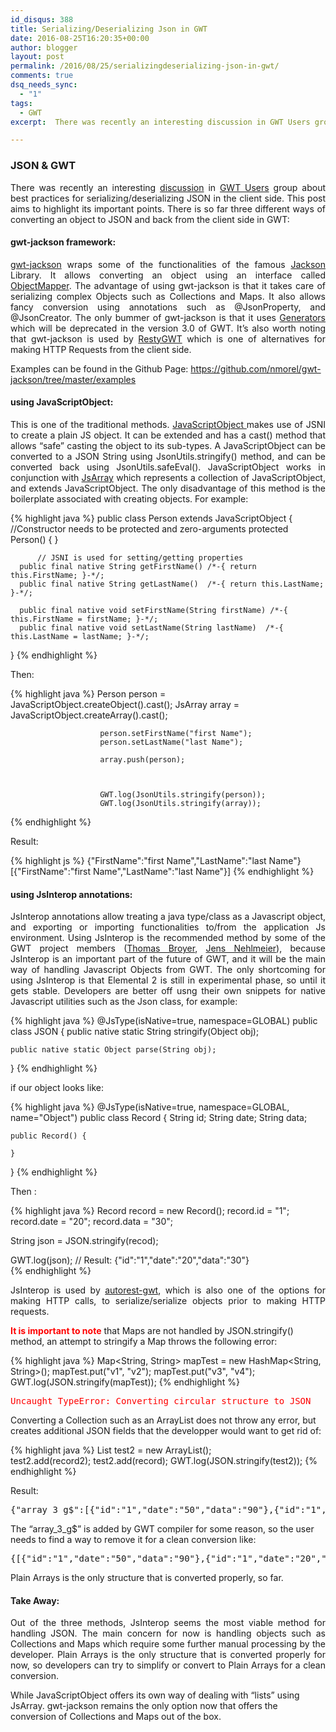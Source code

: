 ```yaml
---
id_disqus: 388
title: Serializing/Deserializing Json in GWT
date: 2016-08-25T16:20:35+00:00
author: blogger
layout: post
permalink: /2016/08/25/serializingdeserializing-json-in-gwt/
comments: true
dsq_needs_sync:
  - "1"
tags:
  - GWT
excerpt:  There was recently an interesting discussion in GWT Users group about best practices for serializing/deserializing JSON in the client side....

---
```

### JSON & GWT 

<p style="text-align: justify;" >
  There was recently an interesting <a href="https://groups.google.com/forum/#!topic/google-web-toolkit/KpL48B_zkOk">discussion</a> in <a href="https://groups.google.com/forum/#!forum/google-web-toolkit">GWT Users</a> group about best practices for serializing/deserializing JSON in the client side. This post aims to highlight its important points. There is so far three different ways of converting an object to JSON and back from the client side in GWT:
</p>

####  **gwt-jackson framework:** 

<p style="text-align: justify;" >
  <a href="https://github.com/nmorel/gwt-jackson">gwt-jackson</a> wraps some of the functionalities of the famous <a href="https://github.com/FasterXML">Jackson</a> Library. It allows converting an object using an interface called <a href="https://github.com/nmorel/gwt-jackson/blob/master/gwt-jackson/src/main/java/com/github/nmorel/gwtjackson/client/ObjectMapper.java">ObjectMapper</a>. The advantage of using gwt-jackson is that it takes care of serializing complex Objects such as Collections and Maps. It also allows fancy conversion using annotations such as @JsonProperty, and @JsonCreator. The only bummer of gwt-jackson is that it uses <a href="https://github.com/nmorel/gwt-jackson/blob/master/gwt-jackson/src/main/resources/com/github/nmorel/gwtjackson/GwtJackson.gwt.xml">Generators</a> which will be deprecated in the version 3.0 of GWT. It&#8217;s also worth noting that gwt-jackson is used by <a href="https://github.com/resty-gwt/">RestyGWT</a> which is one of alternatives for making HTTP Requests from the client side.
</p>

Examples can be found in the Github Page: <https://github.com/nmorel/gwt-jackson/tree/master/examples>

####  **using JavaScriptObject:** 

<p style="text-align: justify;" >
  This is one of the traditional methods. <a href="http://www.gwtproject.org/javadoc/latest/com/google/gwt/core/client/JavaScriptObject.html">JavaScriptObject </a> makes use of JSNI to create a plain JS object. It can be extended and has a cast() method that allows &#8220;safe&#8221; casting the object to its sub-types. A JavaScriptObject can be converted to a JSON String using JsonUtils.stringify() method, and can be converted back using JsonUtils.safeEval(). JavaScriptObject works in conjunction with <a href="http://www.gwtproject.org/javadoc/latest/com/google/gwt/core/client/JsArray.html">JsArray</a> which represents a collection of JavaScriptObject, and extends JavaScriptObject. The only disadvantage of this method is the boilerplate associated with creating objects. For example:
</p>

{% highlight java  %}
public class Person extends JavaScriptObject {
	 //Constructor needs to be protected and zero-arguments
	  protected Person() { }

          // JSNI is used for setting/getting properties 
	  public final native String getFirstName() /*-{ return this.FirstName; }-*/;
	  public final native String getLastName()  /*-{ return this.LastName;  }-*/;
	  
	  public final native void setFirstName(String firstName) /*-{ this.FirstName = firstName; }-*/;
	  public final native void setLastName(String lastName)  /*-{ this.LastName = lastName; }-*/;
} 
{% endhighlight %}

Then: 

{% highlight java  %}
             Person person = JavaScriptObject.createObject().cast();
				        JsArray<Person> array = JavaScriptObject.createArray().cast();
				        
				        person.setFirstName("first Name");
				        person.setLastName("last Name");
				        
				        array.push(person);
				        
				       
				        
				        GWT.log(JsonUtils.stringify(person));
				        GWT.log(JsonUtils.stringify(array));
{% endhighlight %}

Result: 

{% highlight js %}
{"FirstName":"first Name","LastName":"last Name"}
[{"FirstName":"first Name","LastName":"last Name"}]
{% endhighlight %}


####  **using JsInterop annotations:** 

<p style="text-align: justify;" >
  JsInterop annotations allow treating a java type/class as a Javascript object, and exporting or importing functionalities to/from the application Js environment. Using JsInterop is the recommended method by some of the GWT project members (<a href="https://github.com/tbroyer">Thomas Broyer</a>, <a href="https://github.com/jnehlmeier">Jens Nehlmeier</a>), because JsInterop is an important part of the future of GWT, and it will be the main way of handling Javascript Objects from GWT. The only shortcoming for using JsInterop is that Elemental 2 is still in experimental phase, so until it gets stable. Developers are better off usng their own snippets for native Javascript utilities such as the Json class, for example:
</p>

{% highlight java  %}
@JsType(isNative=true, namespace=GLOBAL)
public class JSON {
	public native static String stringify(Object obj);
	
	public native static Object parse(String obj);
}
{% endhighlight %}

if our object looks like: 

{% highlight java  %}
@JsType(isNative=true, namespace=GLOBAL, name="Object")
public class Record {
	String id;
	String date;
	String data;
	
	public Record() {
		
	}
}
{% endhighlight %}

Then : 

{% highlight java  %}
Record record = new Record();
  record.id = "1";
  record.date = "20";
  record.data = "30";

String json = JSON.stringify(recod);

 GWT.log(json);
// Result: {"id":"1","date":"20","data":"30"}			        			      
{% endhighlight %}

<p style="text-align: justify;" >
  JsInterop is used by <a href="https://github.com/intendia-oss/autorest-gwt">autorest-gwt</a>, which is also one of the options for making HTTP calls, to serialize/serialize objects prior to making HTTP requests.
</p>

<span style="color:red;"><strong>It is important to note</strong> </span>that Maps are not handled by JSON.stringify() method, an attempt to stringify a Map throws the following error: 

{% highlight java  %}
Map<String, String> mapTest = new HashMap<String, String>();
				        mapTest.put("v1", "v2");
				        mapTest.put("v3", "v4");
 GWT.log(JSON.stringify(mapTest));
{% endhighlight %}

<pre style="color:red;">Uncaught TypeError: Converting circular structure to JSON
</pre>

Converting a Collection such as an ArrayList does not throw any error, but creates additional JSON fields that the developper would want to get rid of:

{% highlight java  %}
  List<Record> test2 = new ArrayList<Record>();			       
	test2.add(record2);
	test2.add(record);
  GWT.log(JSON.stringify(test2));
{% endhighlight %}

Result: 

<pre>{"array_3_g$":[{"id":"1","date":"50","data":"90"},{"id":"1","date":"20","data":"30"}]}
</pre>

The &#8220;array\_3\_g$&#8221; is added by GWT compiler for some reason, so the user needs to find a way to remove it for a clean conversion like: 

<pre>{[{"id":"1","date":"50","data":"90"},{"id":"1","date":"20","data":"30"}]}
</pre>

Plain Arrays is the only structure that is converted properly, so far. 

####  **Take Away:** 

<p style="text-align: justify;" >
  Out of the three methods, JsInterop seems the most viable method for handling JSON. The main concern for now is handling objects such as Collections and Maps which require some further manual processing by the developer. Plain Arrays is the only structure that is converted properly for now, so developers can try to simplify or convert to Plain Arrays for a clean conversion.
</p>

While JavaScriptObject offers its own way of dealing with &#8220;lists&#8221; using JsArray. gwt-jackson remains the only option now that offers the conversion of Collections and Maps out of the box.